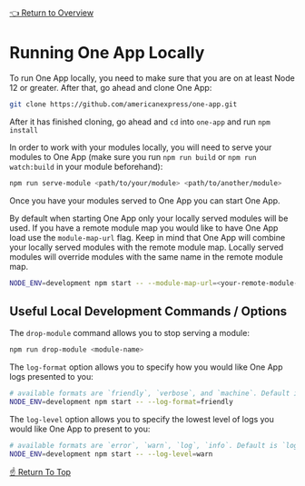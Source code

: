 <!--ONE-DOCS-HIDE start-->
[👈 Return to Overview](./README.md)
<!--ONE-DOCS-HIDE end-->

# Running One App Locally

To run One App locally, you need to make sure that you are on at least Node 12 or greater. After that, go ahead and clone One App:

```bash
git clone https://github.com/americanexpress/one-app.git
```

After it has finished cloning, go ahead and `cd` into `one-app` and run `npm install`

In order to work with your modules locally, you will need to serve your modules to One App (make sure you run `npm run build` or `npm run watch:build` in your module beforehand):

```bash
npm run serve-module <path/to/your/module> <path/to/another/module>
```

Once you have your modules served to One App you can start One App.

By default when starting One App only your locally served modules will be used. If you have a remote
module map you would like to have One App load use the `module-map-url` flag. Keep in mind that One
App will combine your locally served modules with the remote module map. Locally served modules will
override modules with the same name in the remote module map.

```bash
NODE_ENV=development npm start -- --module-map-url=<your-remote-module-map-url> --root-module-name=<your-root-module-name>
```

## Useful Local Development Commands / Options

The `drop-module` command allows you to stop serving a module:

```bash
npm run drop-module <module-name>
```

The `log-format` option allows you to specify how you would like One App logs presented to you:

```bash
# available formats are `friendly`, `verbose`, and `machine`. Default is `friendly`
NODE_ENV=development npm start -- --log-format=friendly
```

The `log-level` option allows you to specify the lowest level of logs you would like One App to
present to you:

```bash
# available formats are `error`, `warn`, `log`, `info`. Default is `log`
NODE_ENV=development npm start -- --log-level=warn
```

[☝️ Return To Top](#running-existing-app-locally)
